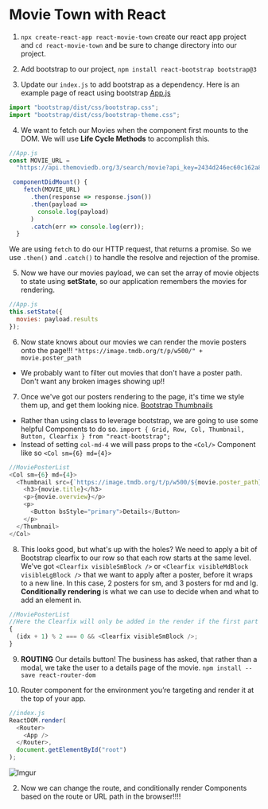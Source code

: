 # Movie Town with React

1.  `npx create-react-app react-movie-town` create our react app project and `cd react-movie-town` and be sure to change directory into our project.

2.  Add bootstrap to our project, `npm install react-bootstrap bootstrap@3`

3.  Update our `index.js` to add bootstrap as a dependency. Here is an example page of react using bootstrap [App.js](https://gist.githubusercontent.com/gaearon/85d8c067f6af1e56277c82d19fd4da7b/raw/6158dd991b67284e9fc8d70b9d973efe87659d72/App.js)

```js
import "bootstrap/dist/css/bootstrap.css";
import "bootstrap/dist/css/bootstrap-theme.css";
```

4.  We want to fetch our Movies when the component first mounts to the DOM. We will use **Life Cycle Methods** to accomplish this.

```js
//App.js
const MOVIE_URL =
  "https://api.themoviedb.org/3/search/movie?api_key=2434d246ec60c162a86db597467ef4ed&language=en-US&query=hiphop&include_adult=false&sort_by=created_at.asc&page=1"

 componentDidMount() {
    fetch(MOVIE_URL)
      .then(response => response.json())
      .then(payload =>
        console.log(payload)
      )
      .catch(err => console.log(err));
  }
```

We are using `fetch` to do our HTTP request, that returns a promise. So we use `.then()` and `.catch()` to handle the resolve and rejection of the promise.

5.  Now we have our movies payload, we can set the array of movie objects to state using **setState**, so our application remembers the movies for rendering.

```js
//App.js
this.setState({
  movies: payload.results
});
```

6.  Now state knows about our movies we can render the movie posters onto the page!!! `"https://image.tmdb.org/t/p/w500/" + movie.poster_path`

* We probably want to filter out movies that don't have a poster path. Don't want any broken images showing up!!

7.  Once we've got our posters rendering to the page, it's time we style them up, and get them looking nice. [Bootstrap Thumbnails](https://react-bootstrap.github.io/components/images/#thumbnail-divider)

* Rather than using class to leverage bootstrap, we are going to use some helpful Components to do so. `import { Grid, Row, Col, Thumbnail, Button, Clearfix } from "react-bootstrap";`
* Instead of setting `col-md-4` we will pass props to the `<Col/>` Component like so `<Col sm={6} md={4}>`

```js
//MoviePosterList
<Col sm={6} md={4}>
  <Thumbnail src={`https://image.tmdb.org/t/p/w500/${movie.poster_path}`} alt="242x200">
    <h3>{movie.title}</h3>
    <p>{movie.overview}</p>
    <p>
      <Button bsStyle="primary">Details</Button>
    </p>
  </Thumbnail>
</Col>
```

8.  This looks good, but what's up with the holes? We need to apply a bit of Bootstrap clearfix to our row so that each row starts at the same level. We've got `<Clearfix visibleSmBlock />` or `<Clearfix visibleMdBlock visibleLgBlock />` that we want to apply after a poster, before it wraps to a new line. In this case, 2 posters for sm, and 3 posters for md and lg.
    **Conditionally rendering** is what we can use to decide when and what to add an element in.

```js
//MoviePosterList
//Here the Clearfix will only be added in the render if the first part evaluates to True. Because of the '&&'
{
  (idx + 1) % 2 === 0 && <Clearfix visibleSmBlock />;
}
```

9.  **ROUTING** Our details button! The business has asked, that rather than a modal, we take the user to a details page of the movie. `npm install --save react-router-dom`

1.  Router component for the environment you’re targeting and render it at the top of your app.

```js
//index.js
ReactDOM.render(
  <Router>
    <App />
  </Router>,
  document.getElementById("root")
);
```

![Imgur](https://i.imgur.com/UEOnrY5.png)

2.  Now we can change the route, and conditionally render Components based on the route or URL path in the browser!!!!
